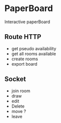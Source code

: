 # PaperBoard
Interactive paperBoard

## Route HTTP
- get pseudo availability
- get all rooms available
- create rooms
- export board

## Socket
- join room
- draw
- edit
- Delete
- move ?
- leave
